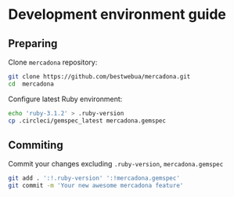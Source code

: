 # Development environment guide

## Preparing

Clone `mercadona` repository:

```bash
git clone https://github.com/bestwebua/mercadona.git
cd  mercadona
```

Configure latest Ruby environment:

```bash
echo 'ruby-3.1.2' > .ruby-version
cp .circleci/gemspec_latest mercadona.gemspec
```

## Commiting

Commit your changes excluding `.ruby-version`, `mercadona.gemspec`

```bash
git add . ':!.ruby-version' ':!mercadona.gemspec'
git commit -m 'Your new awesome mercadona feature'
```

